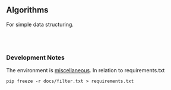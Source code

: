 <br>

## Algorithms

For simple data structuring.

<br>
<br>

### Development Notes

The environment is [miscellaneous](https://github.com/briefings/energy#development-notes).  In relation to requirements.txt

````shell
pip freeze -r docs/filter.txt > requirements.txt
````


<br>
<br>
<br>
<br>

<br>
<br>
<br>
<br>
